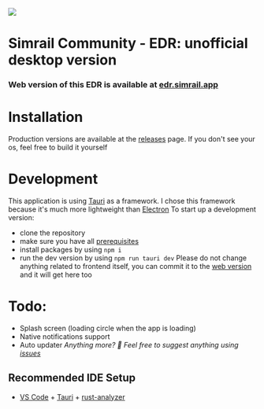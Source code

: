 ![](https://cdn.p33t.net/ZSVOOTMHDA.png)
# Simrail Community - EDR: unofficial desktop version

### Web version of this EDR is available at [edr.simrail.app](https://edr.simrail.app/ "https://edr.simrail.app/")

# Installation
Production versions are available at the [releases](https://github.com/itsP33t/edr-desktop/releases "releases") page.
If you don't see your os, feel free to build it yourself

# Development
This application is using [Tauri](https://tauri.app/ "Tauri") as a framework. I chose this framework because it's much more lightweight than [Electron](https://www.electronjs.org/ "Electron")
To start up a development version:
- clone the repository
- make sure you have all [prerequisites](https://tauri.app/v1/guides/getting-started/prerequisites "prerequisites")
- install packages by using `npm i`
- run the dev version by using `npm run tauri dev`
Please do not change anything related to frontend itself, you can commit it to the [web version](https://github.com/simrail/EDR "web version") and it will get here too

# Todo:
- Splash screen (loading circle when the app is loading)
- Native notifications support
- Auto updater
*Anything more? 🤔 Feel free to suggest anything using [issues](https://github.com/itsP33t/edr-desktop/issues "issues")*

## Recommended IDE Setup

- [VS Code](https://code.visualstudio.com/) + [Tauri](https://marketplace.visualstudio.com/items?itemName=tauri-apps.tauri-vscode) + [rust-analyzer](https://marketplace.visualstudio.com/items?itemName=rust-lang.rust-analyzer)
